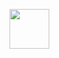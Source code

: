 [<img src="https://hermes.digitalinnovation.one/assets/diome/logo-full.svg" width="70">](julyasilva)
